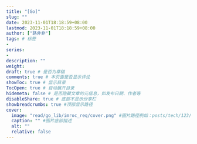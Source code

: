 ```yaml
---
title: "[Go]"
slug: ""
date: 2023-11-01T18:18:59+08:00
lastmod: 2023-11-01T18:18:59+08:00
author: ["路非非"]
tags: # 标签
-
series:
-
description: ""
weight:
draft: true # 是否为草稿
comments: true # 本页面是否显示评论
showToc: true # 显示目录
TocOpen: true # 自动展开目录
hidemeta: false # 是否隐藏文章的元信息，如发布日期、作者等
disableShare: true # 底部不显示分享栏
showbreadcrumbs: true #顶部显示路径
cover:
  image: "read/go_lib/imroc_req/cover.png" #图片路径例如：posts/tech/123/123.png
  caption: "" #图片底部描述
  alt: ""
  relative: false
---
```



